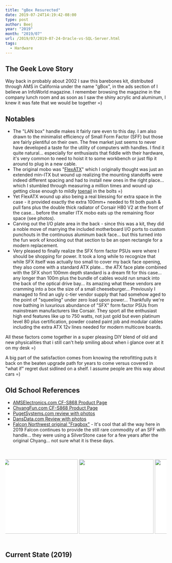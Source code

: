 ```yaml
---
title: "gBox Resurected"
date: 2019-07-24T14:19:42-08:00
type: post
author: Beej
year: "2019"
month: "2019/07"
url: /2019/07/2019-07-24-Oracle-vs-SQL-Server.html
tags:
  - Hardware
---
```


<style>
.container {
 /*width: 1000px;*/
 overflow: hidden;
 margin: 50px auto;
 background: white;
}
  
.container img { height: 233px }

/*keyframe animations*/
.first {
 -webkit-animation: bannermove 30s linear infinite;
    -moz-animation: bannermove 30s linear infinite;
     -ms-animation: bannermove 30s linear infinite;
      -o-animation: bannermove 30s linear infinite;
         animation: bannermove 30s linear infinite;
}
 
@keyframes "bannermove" {
 0% {
    margin-left: 0px;
 }
 100% {
    margin-left: -2125px;
 }
 
}
 
@-moz-keyframes bannermove {
 0% {
   margin-left: 0px;
 }
 100% {
   margin-left: -2125px;
 }
 
}
 
@-webkit-keyframes "bannermove" {
 0% {
   margin-left: 0px;
 }
 100% {
   margin-left: -2125px;
 }
 
}
 
@-ms-keyframes "bannermove" {
 0% {
   margin-left: 0px;
 }
 100% {
   margin-left: -2125px;
 }
 
}
 
@-o-keyframes "bannermove" {
 0% {
   margin-left: 0px;
 }
 100% {
   margin-left: -2125px;
 }
 
}

.photobanner {
 /*height: 233px;*/
 width: 3550px;
 /*margin-bottom: 80px;*/
}
 
.photobanner img {
 -webkit-transition: all 0.5s ease;
 -moz-transition: all 0.5s ease;
 -o-transition: all 0.5s ease;
 -ms-transition: all 0.5s ease;
 transition: all 0.5s ease;
}
 
.photobanner img:hover {
 -webkit-transform: scale(1.1);
 -moz-transform: scale(1.1);
 -o-transform: scale(1.1);
 -ms-transform: scale(1.1);
 transform: scale(1.1);
 cursor: pointer;
 
 -webkit-box-shadow: 0px 3px 5px rgba(0,0,0,0.2);
 -moz-box-shadow: 0px 3px 5px rgba(0,0,0,0.2);
 box-shadow: 0px 3px 5px rgba(0,0,0,0.2);
}
</style>

## The Geek Love Story

Way back in probably about 2002 I saw this barebones kit, distributed through AMS in California under the name "gBox", in the ads section of I believe an InfoWorld magazine. I remember browsing the magazine in the company lunch room and as soon as I saw the shiny acrylic and aluminum, I knew it was fate that we would be together =)


## Notables

- The "LAN box" handle makes it fairly rare even to this day. I am also drawn to the minimalist efficiency of Small Form Factor (SFF) but those are fairly plentiful on their own. The free market just seems to never have developed a taste for  the utility of computers with handles. I find it quite natural... especially for enthusiasts that fiddle with their hardware, it's very common to need to hoist it to some workbench or just flip it around to plug in a new cable.
- The original mobo was "[FlexATX](https://en.wikipedia.org/wiki/FlexATX)" which I originally thought was just an extended min-ITX but wound up realizing the mounting standoffs were indeed different spacing and had to install new ones in the right place... which I stumbled through measuring a million times and wound up getting close enough to mildly [toenail](https://en.wikipedia.org/wiki/Toenailing) in the bolts =)
- Yet FlexATX wound up also being a real blessing for extra space in the case - it provided exactly the extra 100mm+ needed to fit both push & pull fans plus the double thick radiator of Corsair H80 V2 at the front of the case... before the smaller ITX mobo eats up the remaining floor space (see photos).
- Carving out the I/O plate area in the back - since this was a kit, they did a noble move of marrying the included motherboard I/O ports to custom punchouts in the continuous aluminum back face... but this turned into the fun work of knocking out that section to be an open rectangle for a modern replacement.
- Very pleased to finally realize the SFX form factor PSUs were where I should be shopping for power. It took a long while to recognize that while SFX itself was actually too small to cover my back face opening, they also come with a standard ATX plate... the ATX face plate combined with the SFX short 100mm depth standard is a dream fit for this case... any longer than 100m plus the bundle of cables would run smack into the back of the optical drive bay... its amazing what these vendors are cramming into a box the size of a small cheeseburger... Previously I managed to find an ugly c-tier vendor supply that had somehow aged to the point of "squeeling" under zero load upon power... Thankfully we're now bathing in luxurious abundance of "SFX" form factor PSUs from mainstream manufacturers like Corsair.  They sport all the enthusiast high end features like up to 750 watts, not just gold but even platinum level 80 plus certification, powder coated paint job and modular cables including the extra ATX 12v lines needed for modern multicore boards.

All these factors come together in a super pleasing DIY blend of old and new physicalities that i still can't help smiling about when i glance over at it on my desk =)

A big part of the satisfaction comes from knowing the retrofitting puts it back on the beaten upgrade path for years to come versus covered in "what if" regret dust sidlined on a shelf.  I assume people are this way about cars =)

## Old School References

- [AMSElectronics.com CF-S868 Product Page](https://web.archive.org/web/20061029171006/http://www.amselectronics.com/Products/PC_Servers/CF-S868.html)
- [ChyangFun.com CF-S868 Product Page](https://web.archive.org/web/20020903192257/http://www.chyangfun.com/Product/S868.htm)
- [PugetSystems.com review with photos](https://www.pugetsystems.com/labs/articles/AMS-gBox-P4-DDR-Review-9/)
- [DansData.com Review with photos](http://www.dansdata.com/minipc.htm)
- [Falcon Northwest original "Fragbox"]() - It's cool that all the way here in 2019 Falcon continues to provide the still rare commodity of an SFF with handle... they were using a SilverStone case for a few years after the original Chyang... not sure what it is these days.

<div class="container">
<div class="photobanner">
  <img src="https://user-images.githubusercontent.com/6301228/61926845-3805cb80-af27-11e9-9d45-774d6e673f3b.png" class="first" />
  <img src="https://user-images.githubusercontent.com/6301228/61926906-78fde000-af27-11e9-9a90-f62c0eca7a34.png" />
  <img src="https://user-images.githubusercontent.com/6301228/61926906-78fde000-af27-11e9-9a90-f62c0eca7a34.png" />
  <img src="https://user-images.githubusercontent.com/6301228/61926906-78fde000-af27-11e9-9a90-f62c0eca7a34.png" />
  <img src="https://user-images.githubusercontent.com/6301228/61926906-78fde000-af27-11e9-9a90-f62c0eca7a34.png" />
  <img src="https://user-images.githubusercontent.com/6301228/61926906-78fde000-af27-11e9-9a90-f62c0eca7a34.png" />
  <img src="https://user-images.githubusercontent.com/6301228/61926845-3805cb80-af27-11e9-9d45-774d6e673f3b.png" />
  <img src="https://user-images.githubusercontent.com/6301228/61926906-78fde000-af27-11e9-9a90-f62c0eca7a34.png" />
  <img src="https://user-images.githubusercontent.com/6301228/61926906-78fde000-af27-11e9-9a90-f62c0eca7a34.png" />
  <img src="https://user-images.githubusercontent.com/6301228/61926906-78fde000-af27-11e9-9a90-f62c0eca7a34.png" />
</div>
</div>

## Current State (2019)


